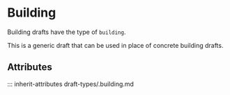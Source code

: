 # Building

Building drafts have the type of `building`.

This is a generic draft that can be used in place
of concrete building drafts.

## Attributes
::: inherit-attributes draft-types/.building.md
